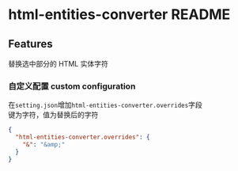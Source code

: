 # html-entities-converter README

## Features

替换选中部分的 HTML 实体字符

### 自定义配置 custom configuration

在`setting.json`增加`html-entities-converter.overrides`字段  
键为字符，值为替换后的字符

```json
{
  "html-entities-converter.overrides": {
    "&": "&amp;"
  }
}
```


